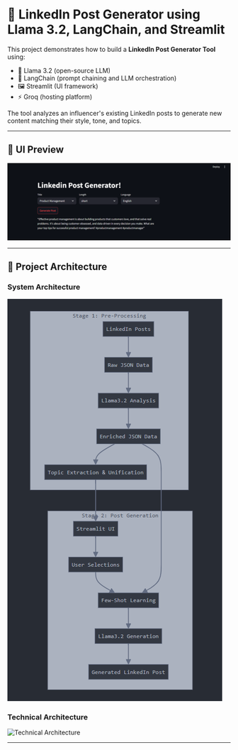 # 🔮 LinkedIn Post Generator using Llama 3.2, LangChain, and Streamlit

This project demonstrates how to build a **LinkedIn Post Generator Tool** using:

- 🦙 Llama 3.2 (open-source LLM)
- 🔗 LangChain (prompt chaining and LLM orchestration)
- 🖼️ Streamlit (UI framework)
- ⚡ Groq (hosting platform)

The tool analyzes an influencer's existing LinkedIn posts to generate new content matching their style, tone, and topics.

---
## 📸 UI Preview

![UI Screenshot](https://github.com/harshjoshi08/LinkedIn-Post-Generator/blob/main/UI%20Preview.png) 

---

## 🧠 Project Architecture

### System Architecture

![System Architecture](https://github.com/harshjoshi08/LinkedIn-Post-Generator/blob/main/System%20Architecture.png)

### Technical Architecture

![Technical Architecture](images/technical-architecture.png) <!-- Replace with your actual path -->

---

